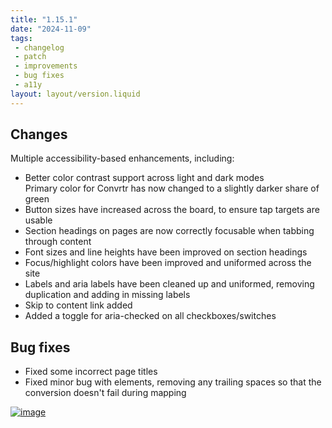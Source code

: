 ```yaml
---
title: "1.15.1"
date: "2024-11-09"
tags: 
 - changelog
 - patch
 - improvements
 - bug fixes
 - a11y
layout: layout/version.liquid
---
```

## Changes
Multiple accessibility-based enhancements, including:
- Better color contrast support across light and dark modes  
Primary color for Convrtr has now changed to a slightly darker share of green
- Button sizes have increased across the board, to ensure tap targets are usable
- Section headings on pages are now correctly focusable when tabbing through content
- Font sizes and line heights have been improved on section headings
- Focus/highlight colors have been improved and uniformed across the site
- Labels and aria labels have been cleaned up and uniformed, removing duplication and adding in missing labels
- Skip to content link added
- Added a toggle for aria-checked on all checkboxes/switches

## Bug fixes
- Fixed some incorrect page titles
- Fixed minor bug with elements, removing any trailing spaces so that the conversion doesn't fail during mapping

[![image](https://github.com/user-attachments/assets/62d7619b-f981-453f-8a06-0d424a74d375)](https://github.com/user-attachments/assets/62d7619b-f981-453f-8a06-0d424a74d375)